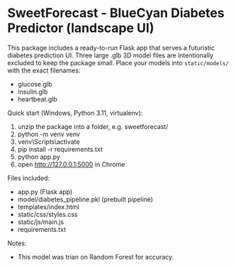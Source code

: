 
SweetForecast - BlueCyan Diabetes Predictor (landscape UI)
========================================================

This package includes a ready-to-run Flask app that serves a futuristic diabetes prediction UI.
Three large .glb 3D model files are intentionally excluded to keep the package small. Place your
models into `static/models/` with the exact filenames:

  - glucose.glb
  - insulin.glb
  - heartbeat.glb

Quick start (Windows, Python 3.11, virtualenv):
1. unzip the package into a folder, e.g. sweetforecast/
2. python -m venv venv
3. venv\Scripts\activate
4. pip install -r requirements.txt
5. python app.py
6. open http://127.0.0.1:5000 in Chrome

Files included:
- app.py (Flask app)
- model/diabetes_pipeline.pkl (prebuilt pipeline)
- templates/index.html
- static/css/styles.css
- static/js/main.js
- requirements.txt

Notes:
- This model was trian on Random Forest for accuracy.